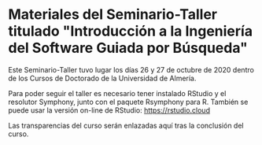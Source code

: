 # Materiales del Seminario-Taller titulado "Introducción a la Ingeniería del Software Guiada por Búsqueda"

Este Seminario-Taller tuvo lugar los días 26 y 27 de octubre de 2020 dentro de los Cursos de Doctorado de la Universidad de Almería.

Para poder seguir el taller es necesario tener instalado RStudio y el resolutor Symphony, junto con el paquete Rsymphony para R. También se puede usar la versión on-line de RStudio: https://rstudio.cloud

Las transparencias del curso serán enlazadas aquí tras la conclusión del curso.
 
